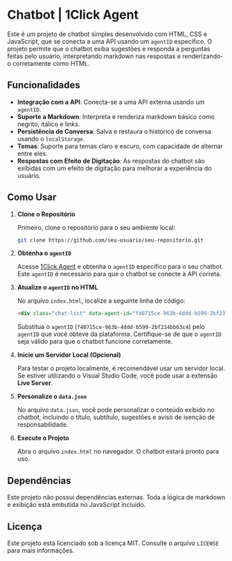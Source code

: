 
# Chatbot | 1Click Agent

Este é um projeto de chatbot simples desenvolvido com HTML, CSS e JavaScript, que se conecta a uma API usando um `agentID` específico. O projeto permite que o chatbot exiba sugestões e responda a perguntas feitas pelo usuário, interpretando markdown nas respostas e renderizando-o corretamente como HTML.

## Funcionalidades

- **Integração com a API**: Conecta-se a uma API externa usando um `agentID`.
- **Suporte a Markdown**: Interpreta e renderiza markdown básico como negrito, itálico e links.
- **Persistência de Conversa**: Salva e restaura o histórico de conversa usando o `localStorage`.
- **Temas**: Suporte para temas claro e escuro, com capacidade de alternar entre eles.
- **Respostas com Efeito de Digitação**: As respostas do chatbot são exibidas com um efeito de digitação para melhorar a experiência do usuário.

## Como Usar

1. **Clone o Repositório**

   Primeiro, clone o repositório para o seu ambiente local:

   ```bash
   git clone https://github.com/seu-usuario/seu-repositorio.git
   ```

2. **Obtenha o `agentID`**

   Acesse [1Click Agent](http://1clickagent.ai/) e obtenha o `agentID` específico para o seu chatbot. Este `agentID` é necessário para que o chatbot se conecte à API correta.

3. **Atualize o `agentID` no HTML**

   No arquivo `index.html`, localize a seguinte linha de código:

   ```html
   <div class="chat-list" data-agent-id="f40715ce-963b-4ddd-b599-2bf234bb63c4"></div>
   ```

   Substitua o `agentID` (`f40715ce-963b-4ddd-b599-2bf234bb63c4`) pelo `agentID` que você obteve da plataforma. Certifique-se de que o `agentID` seja válido para que o chatbot funcione corretamente.

4. **Inicie um Servidor Local (Opcional)**

   Para testar o projeto localmente, é recomendável usar um servidor local. Se estiver utilizando o Visual Studio Code, você pode usar a extensão **Live Server**.

5. **Personalize o `data.json`**

   No arquivo `data.json`, você pode personalizar o conteúdo exibido no chatbot, incluindo o título, subtítulo, sugestões e aviso de isenção de responsabilidade.

6. **Execute o Projeto**

   Abra o arquivo `index.html` no navegador. O chatbot estará pronto para uso.

## Dependências

Este projeto não possui dependências externas. Toda a lógica de markdown e exibição está embutida no JavaScript incluído.

## Licença

Este projeto está licenciado sob a licença MIT. Consulte o arquivo `LICENSE` para mais informações.
